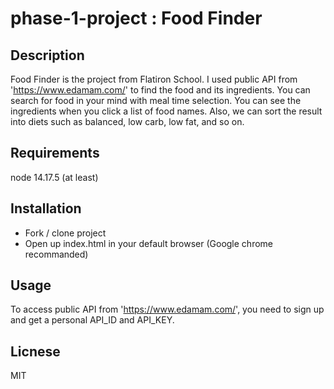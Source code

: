 # phase-1-project : Food Finder

## Description

  Food Finder is the project from Flatiron School. I used public API from 'https://www.edamam.com/' to find the food and its ingredients. You can search for food in your mind with meal time selection. You can see the ingredients when you click a list of food names. Also, we can sort the result into diets such as balanced, low carb, low fat, and so on.

## Requirements
  node 14.17.5 (at least)

## Installation
  * Fork / clone project
  * Open up index.html in your default browser (Google chrome recommanded)

## Usage
  To access public API from 'https://www.edamam.com/', you need to sign up and get a personal API_ID and API_KEY.

## Licnese
  MIT